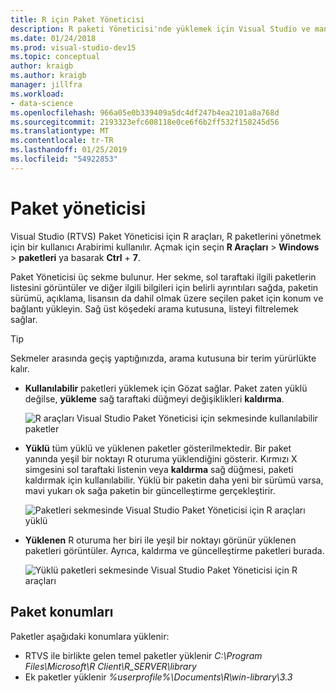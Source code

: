 ```yaml
---
title: R için Paket Yöneticisi
description: R paketi Yöneticisi'nde yüklemek için Visual Studio ve manager R paketleri kullanma
ms.date: 01/24/2018
ms.prod: visual-studio-dev15
ms.topic: conceptual
author: kraigb
ms.author: kraigb
manager: jillfra
ms.workload:
- data-science
ms.openlocfilehash: 966a05e0b339409a5dc4df247b4ea2101a8a768d
ms.sourcegitcommit: 2193323efc608118e0ce6f6b2ff532f158245d56
ms.translationtype: MT
ms.contentlocale: tr-TR
ms.lasthandoff: 01/25/2019
ms.locfileid: "54922853"
---
```

# <a name="package-manager"></a>Paket yöneticisi

Visual Studio (RTVS) Paket Yöneticisi için R araçları, R paketlerini yönetmek için bir kullanıcı Arabirimi kullanılır. Açmak için seçin **R Araçları** > **Windows** > **paketleri** ya basarak **Ctrl** + **7**.

Paket Yöneticisi üç sekme bulunur. Her sekme, sol taraftaki ilgili paketlerin listesini görüntüler ve diğer ilgili bilgileri için belirli ayrıntıları sağda, paketin sürümü, açıklama, lisansın da dahil olmak üzere seçilen paket için konum ve bağlantı yükleyin. Sağ üst köşedeki arama kutusuna, listeyi filtrelemek sağlar.

> [!Tip]
> Sekmeler arasında geçiş yaptığınızda, arama kutusuna bir terim yürürlükte kalır.

- **Kullanılabilir** paketleri yüklemek için Gözat sağlar. Paket zaten yüklü değilse, **yükleme** sağ taraftaki düğmeyi değişiklikleri **kaldırma**.

    ![R araçları Visual Studio Paket Yöneticisi için sekmesinde kullanılabilir paketler](media/package-manager-available.png)

- **Yüklü** tüm yüklü ve yüklenen paketler gösterilmektedir. Bir paket yanında yeşil bir noktayı R oturuma yüklendiğini gösterir. Kırmızı X simgesini sol taraftaki listenin veya **kaldırma** sağ düğmesi, paketi kaldırmak için kullanılabilir. Yüklü bir paketin daha yeni bir sürümü varsa, mavi yukarı ok sağa paketin bir güncelleştirme gerçekleştirir.

    ![Paketleri sekmesinde Visual Studio Paket Yöneticisi için R araçları yüklü](media/package-manager-installed.png)

- **Yüklenen** R oturuma her biri ile yeşil bir noktayı görünür yüklenen paketleri görüntüler. Ayrıca, kaldırma ve güncelleştirme paketleri burada.

    ![Yüklü paketleri sekmesinde Visual Studio Paket Yöneticisi için R araçları](media/package-manager-loaded.png)

## <a name="package-locations"></a>Paket konumları

Paketler aşağıdaki konumlara yüklenir:

- RTVS ile birlikte gelen temel paketler yüklenir *C:\Program Files\Microsoft\R Client\R_SERVER\library*
- Ek paketler yüklenir *%userprofile%\Documents\R\win-library\3.3*
